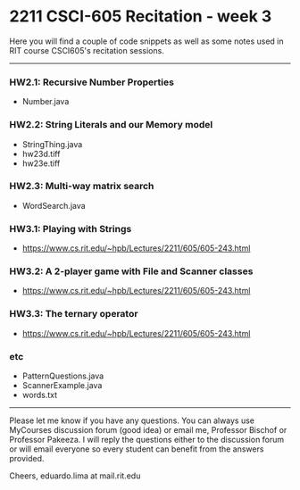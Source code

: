 # 2211 CSCI-605 Recitation - week 3

Here you will find a couple of code snippets as well
as some notes used in RIT course CSCI605's recitation
sessions.

---
### HW2.1: Recursive Number Properties

- Number.java

### HW2.2: String Literals and our Memory model

- StringThing.java
- hw23d.tiff
- hw23e.tiff

### HW2.3: Multi-way matrix search

- WordSearch.java

### HW3.1: Playing with Strings

- https://www.cs.rit.edu/~hpb/Lectures/2211/605/605-243.html

### HW3.2: A 2-player game with File and Scanner classes

- https://www.cs.rit.edu/~hpb/Lectures/2211/605/605-243.html

### HW3.3: The ternary operator

- https://www.cs.rit.edu/~hpb/Lectures/2211/605/605-243.html

### etc

- PatternQuestions.java
- ScannerExample.java
- words.txt


---

Please let me know if you have any questions. You can
always use MyCourses discussion forum (good idea) or
email me, Professor Bischof or Professor Pakeeza. I will reply the questions
either to the discussion forum or will email everyone so
every student can benefit from the answers provided.

Cheers,
eduardo.lima at mail.rit.edu
